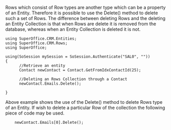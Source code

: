 <properties date="2016-05-11"
SortOrder="81"
/>

Rows which consist of Row types are another type which can be a property of an Entity. Therefore it is possible to use the Delete() method to delete such a set of Rows. The difference between deleting Rows and the deleting an Entity Collection is that when Rows are delete it is removed from the database, whereas when an Entity Collection is deleted it is not.

 

```
using SuperOffice.CRM.Entities;
using SuperOffice.CRM.Rows;
using SuperOffice;
 
using(SoSession mySession = SoSession.Authenticate("SAL0", ""))
{
      //Retrieve an entity                   
      Contact newContact = Contact.GetFromIdxContactId(25);
 
      //Deleting an Rows Collection through a Contact
      newContact.Emails.Delete();
 
}
```

 

 Above example shows the use of the Delete() method to delete Rows type of an Entity.    If wish to delete a particular Row of the collection the following piece of code may be used.

```
    newContact.Emails[0].Delete();

 
```
